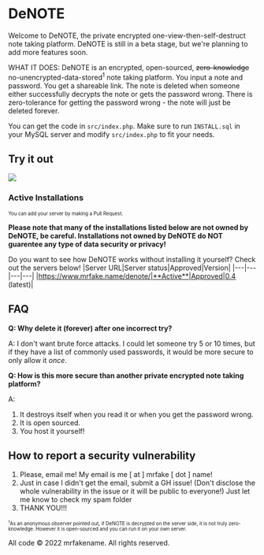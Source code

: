 # DeNOTE
Welcome to DeNOTE, the private encrypted one-view-then-self-destruct note taking platform. DeNOTE is still in a beta stage, but we're planning to add more features soon.

WHAT IT DOES: DeNOTE is an encrypted, open-sourced, ~~zero-knowledge~~ no-unencrypted-data-stored<sup>1</sup> note taking platform. You input a note and password. You get a shareable link. The note is deleted when someone either successfully decrypts the note or gets the password wrong. There is zero-tolerance for getting the password wrong - the note will just be deleted forever.

You can get the code in `src/index.php`. Make sure to run `INSTALL.sql` in your MySQL server and modify `src/index.php` to fit your needs.

## Try it out

<a href="https://www.mrfake.name/denote"><img src="https://user-images.githubusercontent.com/76186054/213033366-b53aff83-45ec-4cb6-aad7-587abe86f6a6.png"></a>

### Active Installations

<sub><sup>You can add your server by making a Pull Request.</sup></sub>


**Please note that many of the installations listed below are not owned by DeNOTE, be careful. Installations not owned by DeNOTE do NOT guarentee any type of data security or privacy!**

Do you want to see how DeNOTE works without installing it yourself? Check out the servers below!
|Server URL|Server status|Approved|Version|
|---|---|---|---|
|https://www.mrfake.name/denote/|**Active**|Approved|0.4 (latest)|

## FAQ

**Q: Why delete it (forever) after one incorrect try?**

A: I don't want brute force attacks. I could let someone try 5 or 10 times, but if they have a list of commonly used passwords, it would be more secure to only allow it _once_.

**Q: How is this more secure than another private encrypted note taking platform?**

A:

1. It destroys itself when you read it or when you get the password wrong.
2. It is open sourced.
3. You host it yourself!

## How to report a security vulnerability

1. Please, email me! My email is me [ at ] mrfake [ dot ] name!
2. Just in case I didn't get the email, submit a GH issue! (Don't disclose the whole vulnerability in the issue or it will be public to everyone!) Just let me know to check my spam folder
3. THANK YOU!!!

<sub><sup><sup>1</sup>As an anonymous observer pointed out, if DeNOTE is decrypted on the server side, it is not truly zero-knowledge. However it is open-sourced and you can run it on your own server.</sup></sub>

All code &copy; 2022 mrfakename. All rights reserved.
